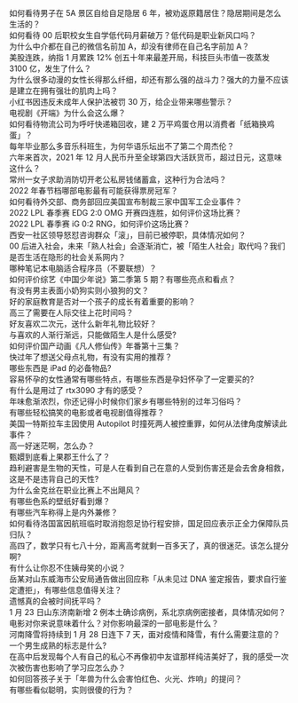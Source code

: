 如何看待男子在 5A 景区自给自足隐居 6 年，被劝返原籍居住？隐居期间是怎么生活的？  
如何看待 00 后职校女生自学低代码月薪破万？低代码是职业新风口吗？  
为什么中介都在自己的微信名前加 A，却没有律师在自己名字前加 A？  
美股连跌，纳指 1 月累跌 12% 创五十年来最差开局，科技巨头市值一夜蒸发 3100 亿，发生了什么？  
为什么很多动漫的女性长得那么纤细，却还有那么强的战斗力？强大的力量不应该是建立在拥有强壮的肌肉上吗？  
小红书因违反未成年人保护法被罚 30 万，给企业带来哪些警示？  
电视剧《开端》为什么会这么爆？  
如何看待物流公司为呼吁快递箱回收，建 2 万平鸡蛋仓用以消费者「纸箱换鸡蛋」？  
每年毕业那么多音乐科班生，为何华语乐坛出不了第二个周杰伦？  
六年来首次，2021 年 12 月人民币升至全球第四大活跃货币，超过日元，这意味这什么？  
常州一女子求助消防切开老公私房钱储蓄盒，这种行为合法吗？  
2022 年春节档哪部电影最有可能获得票房冠军？  
如何看待外交部、商务部回应美国宣布制裁三家中国军工企业事件？  
2022 LPL 春季赛 EDG 2:0 OMG 开赛四连胜，如何评价这场比赛？  
2022 LPL 春季赛 iG 0:2 RNG，如何评价这场比赛？  
西安一社区领导怒怼咨询群众「滚」，目前已被停职，具体情况如何？  
00 后进入社会，未来「熟人社会」会逐渐消亡，被「陌生人社会」取代吗？我们是否生活在隐形的社会关系网内？  
哪种笔记本电脑适合程序员（不要联想）？  
如何评价综艺《中国少年说》第二季第 5 期？有哪些亮点和看点？  
有没有男主表面小奶狗实则小狼狗的文？  
好的家庭教育是否对一个孩子的成长有着重要的影响？  
高三了需要在人际交往上花时间吗？  
好友喜欢二次元，送什么新年礼物比较好？  
与喜欢的人渐行渐远，只能做陌生人是什么感受?  
如何评价国产动画《凡人修仙传》年番第十三集？  
快过年了想送父母点礼物，有没有实用的推荐？  
哪些东西是 iPad 的必备物品?  
容易怀孕的女性通常有哪些特点，有哪些东西是孕妇怀孕了一定要买的?  
有什么是用过了 rtx3090 才有的感受？  
年味愈渐浓烈，你还记得小时候你们家乡有哪些特别的过年习俗吗？  
有哪些轻松搞笑的电影或者电视剧值得推荐？  
美国一特斯拉车主因使用 Autopilot 时撞死两人被控重罪，如何从法律角度解读此事件？  
高一好迷茫啊，怎么办？  
甄嬛到底看上果郡王什么了？  
趋利避害是生物的天性，可是人在看到自己在意的人受到伤害还是会去舍身相救，这是不是违背自己的天性?  
为什么金克丝在职业比赛上不出飓风？  
有哪些色系的壁纸好看到爆？  
有哪些汽车称得上是内外兼修？  
如何看待洛国富因航班临时取消抱怨足协行程安排，国足回应表示正全力保障队员归队？  
高四了，数学只有七八十分，距离高考就剩一百多天了，真的很迷茫。该怎么提分啊?  
有什么让你忍不住姨母笑的小说？  
岳某对山东威海市公安局通告做出回应称「从未见过 DNA 鉴定报告，要求自行鉴定遭拒」，有哪些信息值得关注？  
遗憾真的会被时间抚平吗？  
1 月 23 日山东济南新增 2 例本土确诊病例，系北京病例密接者，具体情况如何？  
电影对你来说意味着什么？对你影响最深的一部电影是什么？  
河南降雪将持续到 1 月 28 日连下 7 天，面对疫情和降雪，有什么需要注意的？  
一个男生成熟的标志是什么?  
在高中后发现每个人有自己的私心不再像初中友谊那样纯洁美好了，我的感受一次次被伤害也影响了学习应怎么办？  
如何回答孩子关于「年兽为什么会害怕红色、火光、炸响」的提问？  
有哪些看似聪明，实则很傻的行为？  
